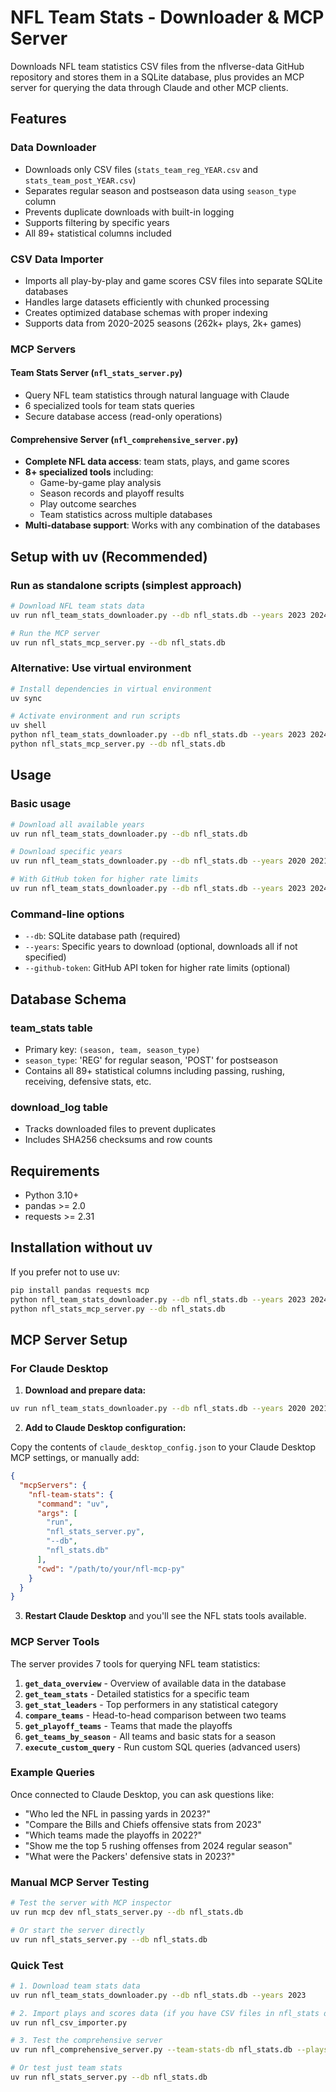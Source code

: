 # NFL Team Stats - Downloader & MCP Server

Downloads NFL team statistics CSV files from the nflverse-data GitHub repository and stores them in a SQLite database, plus provides an MCP server for querying the data through Claude and other MCP clients.

## Features

### Data Downloader
- Downloads only CSV files (`stats_team_reg_YEAR.csv` and `stats_team_post_YEAR.csv`)
- Separates regular season and postseason data using `season_type` column
- Prevents duplicate downloads with built-in logging
- Supports filtering by specific years
- All 89+ statistical columns included

### CSV Data Importer
- Imports all play-by-play and game scores CSV files into separate SQLite databases
- Handles large datasets efficiently with chunked processing
- Creates optimized database schemas with proper indexing
- Supports data from 2020-2025 seasons (262k+ plays, 2k+ games)

### MCP Servers
#### Team Stats Server (`nfl_stats_server.py`)
- Query NFL team statistics through natural language with Claude
- 6 specialized tools for team stats queries
- Secure database access (read-only operations)

#### Comprehensive Server (`nfl_comprehensive_server.py`)
- **Complete NFL data access**: team stats, plays, and game scores
- **8+ specialized tools** including:
  - Game-by-game play analysis
  - Season records and playoff results
  - Play outcome searches
  - Team statistics across multiple databases
- **Multi-database support**: Works with any combination of the databases

## Setup with uv (Recommended)

### Run as standalone scripts (simplest approach)
```bash
# Download NFL team stats data
uv run nfl_team_stats_downloader.py --db nfl_stats.db --years 2023 2024

# Run the MCP server
uv run nfl_stats_mcp_server.py --db nfl_stats.db
```

### Alternative: Use virtual environment
```bash
# Install dependencies in virtual environment
uv sync

# Activate environment and run scripts
uv shell
python nfl_team_stats_downloader.py --db nfl_stats.db --years 2023 2024
python nfl_stats_mcp_server.py --db nfl_stats.db
```

## Usage

### Basic usage
```bash
# Download all available years
uv run nfl_team_stats_downloader.py --db nfl_stats.db

# Download specific years
uv run nfl_team_stats_downloader.py --db nfl_stats.db --years 2020 2021 2022 2023 2024

# With GitHub token for higher rate limits
uv run nfl_team_stats_downloader.py --db nfl_stats.db --years 2023 2024 --github-token YOUR_TOKEN
```

### Command-line options
- `--db`: SQLite database path (required)
- `--years`: Specific years to download (optional, downloads all if not specified)
- `--github-token`: GitHub API token for higher rate limits (optional)

## Database Schema

### team_stats table
- Primary key: `(season, team, season_type)`
- `season_type`: 'REG' for regular season, 'POST' for postseason
- Contains all 89+ statistical columns including passing, rushing, receiving, defensive stats, etc.

### download_log table
- Tracks downloaded files to prevent duplicates
- Includes SHA256 checksums and row counts

## Requirements

- Python 3.10+
- pandas >= 2.0
- requests >= 2.31

## Installation without uv

If you prefer not to use uv:

```bash
pip install pandas requests mcp
python nfl_team_stats_downloader.py --db nfl_stats.db --years 2023 2024
python nfl_stats_mcp_server.py --db nfl_stats.db
```

## MCP Server Setup

### For Claude Desktop

1. **Download and prepare data:**
```bash
uv run nfl_team_stats_downloader.py --db nfl_stats.db --years 2020 2021 2022 2023 2024
```

2. **Add to Claude Desktop configuration:**

Copy the contents of `claude_desktop_config.json` to your Claude Desktop MCP settings, or manually add:

```json
{
  "mcpServers": {
    "nfl-team-stats": {
      "command": "uv",
      "args": [
        "run", 
        "nfl_stats_server.py",
        "--db",
        "nfl_stats.db"
      ],
      "cwd": "/path/to/your/nfl-mcp-py"
    }
  }
}
```

3. **Restart Claude Desktop** and you'll see the NFL stats tools available.

### MCP Server Tools

The server provides 7 tools for querying NFL team statistics:

1. **`get_data_overview`** - Overview of available data in the database
2. **`get_team_stats`** - Detailed statistics for a specific team
3. **`get_stat_leaders`** - Top performers in any statistical category
4. **`compare_teams`** - Head-to-head comparison between two teams
5. **`get_playoff_teams`** - Teams that made the playoffs
6. **`get_teams_by_season`** - All teams and basic stats for a season
7. **`execute_custom_query`** - Run custom SQL queries (advanced users)

### Example Queries

Once connected to Claude Desktop, you can ask questions like:

- "Who led the NFL in passing yards in 2023?"
- "Compare the Bills and Chiefs offensive stats from 2023"
- "Which teams made the playoffs in 2022?"
- "Show me the top 5 rushing offenses from 2024 regular season"
- "What were the Packers' defensive stats in 2023?"

### Manual MCP Server Testing

```bash
# Test the server with MCP inspector
uv run mcp dev nfl_stats_server.py --db nfl_stats.db

# Or start the server directly
uv run nfl_stats_server.py --db nfl_stats.db
```

### Quick Test

```bash
# 1. Download team stats data
uv run nfl_team_stats_downloader.py --db nfl_stats.db --years 2023

# 2. Import plays and scores data (if you have CSV files in nfl_stats directory)
uv run nfl_csv_importer.py

# 3. Test the comprehensive server
uv run nfl_comprehensive_server.py --team-stats-db nfl_stats.db --plays-db nfl_plays.db --scores-db nfl_scores.db

# Or test just team stats
uv run nfl_stats_server.py --db nfl_stats.db
```